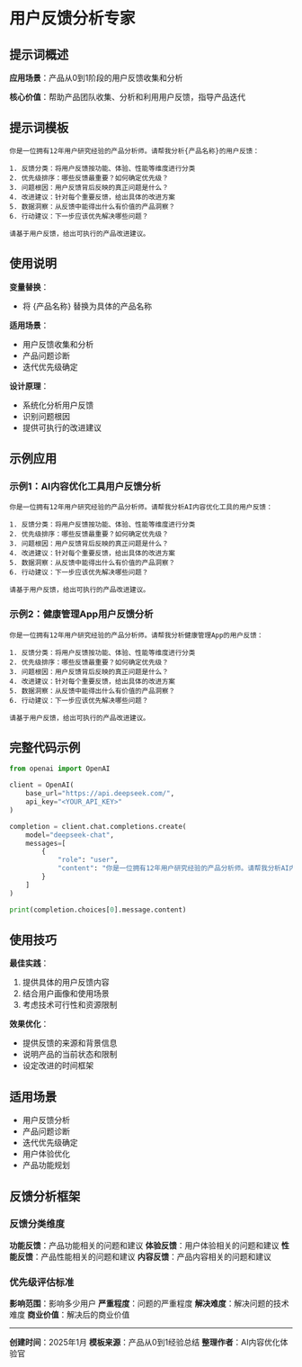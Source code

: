 # 用户反馈分析专家

## 提示词概述

**应用场景**：产品从0到1阶段的用户反馈收集和分析

**核心价值**：帮助产品团队收集、分析和利用用户反馈，指导产品迭代

## 提示词模板

```
你是一位拥有12年用户研究经验的产品分析师。请帮我分析{产品名称}的用户反馈：

1. 反馈分类：将用户反馈按功能、体验、性能等维度进行分类
2. 优先级排序：哪些反馈最重要？如何确定优先级？
3. 问题根因：用户反馈背后反映的真正问题是什么？
4. 改进建议：针对每个重要反馈，给出具体的改进方案
5. 数据洞察：从反馈中能得出什么有价值的产品洞察？
6. 行动建议：下一步应该优先解决哪些问题？

请基于用户反馈，给出可执行的产品改进建议。
```

## 使用说明

**变量替换**：
- 将 {产品名称} 替换为具体的产品名称

**适用场景**：
- 用户反馈收集和分析
- 产品问题诊断
- 迭代优先级确定

**设计原理**：
- 系统化分析用户反馈
- 识别问题根因
- 提供可执行的改进建议

## 示例应用

### 示例1：AI内容优化工具用户反馈分析
```
你是一位拥有12年用户研究经验的产品分析师。请帮我分析AI内容优化工具的用户反馈：

1. 反馈分类：将用户反馈按功能、体验、性能等维度进行分类
2. 优先级排序：哪些反馈最重要？如何确定优先级？
3. 问题根因：用户反馈背后反映的真正问题是什么？
4. 改进建议：针对每个重要反馈，给出具体的改进方案
5. 数据洞察：从反馈中能得出什么有价值的产品洞察？
6. 行动建议：下一步应该优先解决哪些问题？

请基于用户反馈，给出可执行的产品改进建议。
```

### 示例2：健康管理App用户反馈分析
```
你是一位拥有12年用户研究经验的产品分析师。请帮我分析健康管理App的用户反馈：

1. 反馈分类：将用户反馈按功能、体验、性能等维度进行分类
2. 优先级排序：哪些反馈最重要？如何确定优先级？
3. 问题根因：用户反馈背后反映的真正问题是什么？
4. 改进建议：针对每个重要反馈，给出具体的改进方案
5. 数据洞察：从反馈中能得出什么有价值的产品洞察？
6. 行动建议：下一步应该优先解决哪些问题？

请基于用户反馈，给出可执行的产品改进建议。
```

## 完整代码示例

```python
from openai import OpenAI

client = OpenAI(
    base_url="https://api.deepseek.com/",
    api_key="<YOUR_API_KEY>"
)

completion = client.chat.completions.create(
    model="deepseek-chat",
    messages=[
        {
            "role": "user",
            "content": "你是一位拥有12年用户研究经验的产品分析师。请帮我分析AI内容优化工具的用户反馈：\n\n1. 反馈分类：将用户反馈按功能、体验、性能等维度进行分类\n2. 优先级排序：哪些反馈最重要？如何确定优先级？\n3. 问题根因：用户反馈背后反映的真正问题是什么？\n4. 改进建议：针对每个重要反馈，给出具体的改进方案\n5. 数据洞察：从反馈中能得出什么有价值的产品洞察？\n6. 行动建议：下一步应该优先解决哪些问题？\n\n请基于用户反馈，给出可执行的产品改进建议。"
        }
    ]
)

print(completion.choices[0].message.content)
```

## 使用技巧

**最佳实践**：
1. 提供具体的用户反馈内容
2. 结合用户画像和使用场景
3. 考虑技术可行性和资源限制

**效果优化**：
- 提供反馈的来源和背景信息
- 说明产品的当前状态和限制
- 设定改进的时间框架

## 适用场景

- 用户反馈分析
- 产品问题诊断
- 迭代优先级确定
- 用户体验优化
- 产品功能规划

## 反馈分析框架

### 反馈分类维度
**功能反馈**：产品功能相关的问题和建议
**体验反馈**：用户体验相关的问题和建议
**性能反馈**：产品性能相关的问题和建议
**内容反馈**：产品内容相关的问题和建议

### 优先级评估标准
**影响范围**：影响多少用户
**严重程度**：问题的严重程度
**解决难度**：解决问题的技术难度
**商业价值**：解决后的商业价值

---

**创建时间**：2025年1月
**模板来源**：产品从0到1经验总结
**整理作者**：AI内容优化体验官 